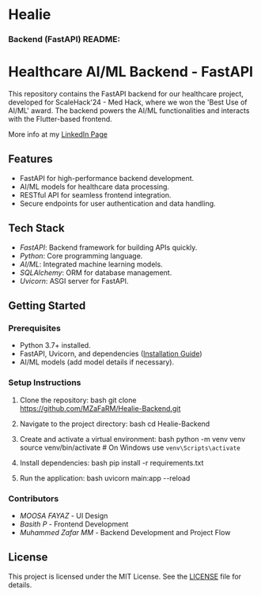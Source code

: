 # Healie

### **Backend (FastAPI) README:**

# Healthcare AI/ML Backend - FastAPI

This repository contains the FastAPI backend for our healthcare project, developed for ScaleHack'24 - Med Hack, where we won the 'Best Use of AI/ML' award. The backend powers the AI/ML functionalities and interacts with the Flutter-based frontend.

More info at my [LinkedIn Page](https://www.linkedin.com/posts/muhammed-zafar-mm_fastapi-django-scalehack24-activity-7189685764220149760-hd5w)

## Features
- FastAPI for high-performance backend development.
- AI/ML models for healthcare data processing.
- RESTful API for seamless frontend integration.
- Secure endpoints for user authentication and data handling.

## Tech Stack
- *FastAPI*: Backend framework for building APIs quickly.
- *Python*: Core programming language.
- *AI/ML*: Integrated machine learning models.
- *SQLAlchemy*: ORM for database management.
- *Uvicorn*: ASGI server for FastAPI.

## Getting Started

### Prerequisites
- Python 3.7+ installed.
- FastAPI, Uvicorn, and dependencies ([Installation Guide](https://fastapi.tiangolo.com/tutorial/))
- AI/ML models (add model details if necessary).

### Setup Instructions
1. Clone the repository:
   bash
   git clone https://github.com/MZaFaRM/Healie-Backend.git
   
2. Navigate to the project directory:
   bash
   cd Healie-Backend
   
3. Create and activate a virtual environment:
   bash
   python -m venv venv
   source venv/bin/activate  # On Windows use `venv\Scripts\activate`
   
4. Install dependencies:
   bash
   pip install -r requirements.txt
   
5. Run the application:
   bash
   uvicorn main:app --reload

### Contributors
- *MOOSA FAYAZ* - UI Design
- *Basith P* - Frontend Development
- *Muhammed Zafar MM* - Backend Development and Project Flow

## License
This project is licensed under the MIT License. See the [LICENSE](LICENSE) file for details.
